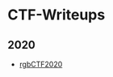 # CTF-Writeups

## 2020

- [rgbCTF2020](https://github.com/l0-dollar-tCr0n/CTF-Writeups/blob/master/rgbCTF/2020.md)